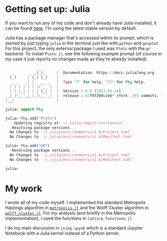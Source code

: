 # Getting set up: Julia

If you want to run any of my code and don't already have Julia installed, it can be found [here](https://julialang.org/downloads/). I'm using the latest stable version by default.

Julia has a package manager that's accessed within its prompt, which is started by just typing `julia` in the terminal just like with `python` and `gnuplot`. For this project, the only external package I used was `Plots` with the `gr` backend. To install `Plots.jl`, see the following example prompt (of course in my case it just reports no changes made as they're already installed):

```julia
               _
   _       _ _(_)_     |  Documentation: https://docs.julialang.org
  (_)     | (_) (_)    |
   _ _   _| |_  __ _   |  Type "?" for help, "]?" for Pkg help.
  | | | | | | |/ _` |  |
  | | |_| | | | (_| |  |  Version 1.6.0 (2021-03-24)
 _/ |\__'_|_|_|\__'_|  |  release-1.6/f9720dc2eb* (fork: 291 commits, 140 days)
|__/                   |

julia> import Pkg

julia> Pkg.add("Plots")
    Updating registry at `~/.julia/registries/General`
   Resolving package versions...
  No Changes to `~/.julia/environments/v1.6/Project.toml`
  No Changes to `~/.julia/environments/v1.6/Manifest.toml`

julia> Pkg.add("GR")
   Resolving package versions...
  No Changes to `~/.julia/environments/v1.6/Project.toml`
  No Changes to `~/.julia/environments/v1.6/Manifest.toml`

julia>


```
# My work

I wrote all of my code myself. I implemented the standard Metropolis Hastings algorithm in [`metropolis.jl`](https://github.com/psharma117/PHY480-Computational-Physics/blob/main/final/metropolis.jl) and the Wolff Cluster algorithm in [`wolff_cluster.jl`](https://github.com/psharma117/PHY480-Computational-Physics/blob/main/final/wolff_cluster.jl). For my analysis (and briefly in the Metropolis implementation), I used the functions in `lattice_functions.jl`

I do my main discussion in `ising.ipynb` which is a standard Jupyter Notebook with a Julia kernel instead of a Python kernel.

